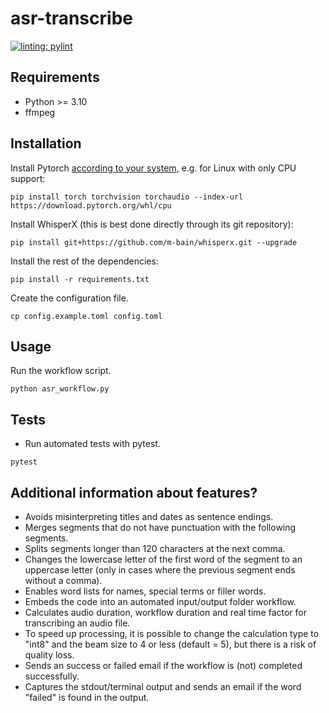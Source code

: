 # asr-transcribe

[![linting: pylint](https://img.shields.io/badge/linting-pylint-yellowgreen)](https://github.com/pylint-dev/pylint)

## Requirements

- Python >= 3.10
- ffmpeg

## Installation

Install Pytorch [according to your system,](https://pytorch.org/get-started/locally/) e.g. for Linux with only CPU support:

```shell
pip install torch torchvision torchaudio --index-url https://download.pytorch.org/whl/cpu
```

Install WhisperX (this is best done directly through its git repository):

```shell
pip install git+https://github.com/m-bain/whisperx.git --upgrade
```

Install the rest of the dependencies:

```shell
pip install -r requirements.txt
```

Create the configuration file.

```shell
cp config.example.toml config.toml
```

## Usage

Run the workflow script.

```shell
python asr_workflow.py
```

## Tests
- Run automated tests with pytest.

```shell
pytest
```

## Additional information about features?
- Avoids misinterpreting titles and dates as sentence endings.
- Merges segments that do not have punctuation with the following segments.
- Splits segments longer than 120 characters at the next comma.
- Changes the lowercase letter of the first word of the segment to an uppercase letter (only in cases where the previous segment ends without a comma).
- Enables word lists for names, special terms or filler words.
- Embeds the code into an automated input/output folder workflow.
- Calculates audio duration, workflow duration and real time factor for transcribing an audio file.
- To speed up processing, it is possible to change the calculation type to "int8" and the beam size to 4 or less (default = 5), but there is a risk of quality loss.
- Sends an success or failed email if the workflow is (not) completed successfully.
- Captures the stdout/terminal output and sends an email if the word "failed" is found in the output.

